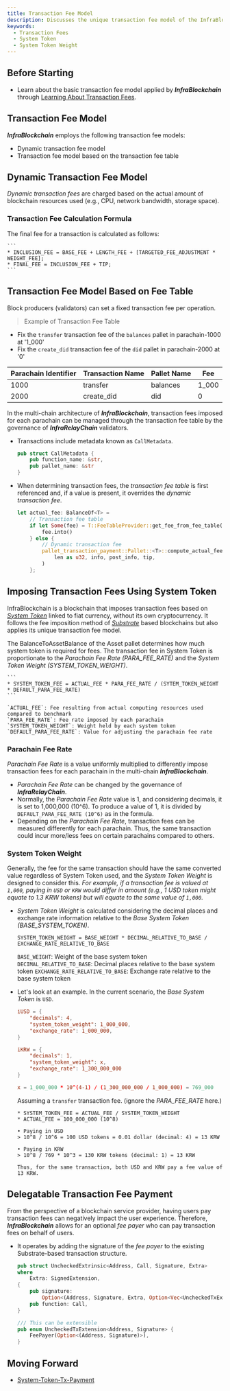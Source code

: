 ```yaml
---
title: Transaction Fee Model
description: Discusses the unique transaction fee model of the InfraBlockchain.
keywords:
  - Transaction Fees
  - System Token
  - System Token Weight
---
```


## Before Starting

- Learn about the basic transaction fee model applied by **_InfraBlockchain_** through [Learning About Transaction Fees](../substrate/learn/frame/tx-weights-fees.md).

## Transaction Fee Model

**_InfraBlockchain_** employs the following transaction fee models:

- Dynamic transaction fee model
- Transaction fee model based on the transaction fee table

## Dynamic Transaction Fee Model

_Dynamic transaction fees_ are charged based on the actual amount of blockchain resources used (e.g., CPU, network bandwidth, storage space).

### Transaction Fee Calculation Formula

The final fee for a transaction is calculated as follows:

    ```
    * INCLUSION_FEE = BASE_FEE + LENGTH_FEE + [TARGETED_FEE_ADJUSTMENT * WEIGHT_FEE];
    * FINAL_FEE = INCLUSION_FEE + TIP;
    ```

## Transaction Fee Model Based on Fee Table

Block producers (validators) can set a fixed transaction fee per operation.

> Example of Transaction Fee Table

- Fix the `transfer` transaction fee of the `balances` pallet in parachain-1000 at '1_000'
- Fix the `create_did` transaction fee of the `did` pallet in parachain-2000 at '0'

| Parachain Identifier | Transaction Name | Pallet Name | Fee   |
| -------------------- | ---------------- | ----------- | ----- |
| 1000                 | transfer         | balances    | 1_000 |
| 2000                 | create_did       | did         | 0     |

In the multi-chain architecture of **_InfraBlockchain_**, transaction fees imposed for each parachain can be managed through the transaction fee table by the governance of **_InfraRelayChain_** validators.

- Transactions include metadata known as `CallMetadata`.

  ```rust
  pub struct CallMetadata {
      pub function_name: &str,
      pub pallet_name: &str
  }
  ```

- When determining transaction fees, the _transaction fee table_ is first referenced and, if a value is present, it overrides the _dynamic transaction fee_.

  ```rust
  let actual_fee: BalanceOf<T> =
      // Transaction fee table
      if let Some(fee) = T::FeeTableProvider::get_fee_from_fee_table(metadata) {
          fee.into()
      } else {
          // Dynamic transaction fee
          pallet_transaction_payment::Pallet::<T>::compute_actual_fee(
              len as u32, info, post_info, tip,
          )
      };
  ```

## Imposing Transaction Fees Using System Token

InfraBlockchain is a blockchain that imposes transaction fees based on _[System Token](./system-token.md)_ linked to fiat currency, without its own cryptocurrency. It follows the fee imposition method of _[Substrate](https://substrate.io)_ based blockchains but also applies its unique transaction fee model.

The BalanceToAssetBalance of the Asset pallet determines how much system token is required for fees. The transaction fee in System Token is proportionate to the _Parachain Fee Rate (PARA_FEE_RATE)_ and the _System Token Weight (SYSTEM_TOKEN_WEIGHT)_.

    ```
    * SYSTEM_TOKEN_FEE = ACTUAL_FEE * PARA_FEE_RATE / (SYTEM_TOKEN_WEIGHT * DEFAULT_PARA_FEE_RATE)
    ```

    `ACTUAL_FEE`: Fee resulting from actual computing resources used compared to benchmark
    `PARA_FEE_RATE`: Fee rate imposed by each parachain
    `SYSTEM_TOKEN_WEIGHT`: Weight held by each system token
    `DEFAULT_PARA_FEE_RATE`: Value for adjusting the parachain fee rate

### Parachain Fee Rate

_Parachain Fee Rate_ is a value uniformly multiplied to differently impose transaction fees for each parachain in the multi-chain **_InfraBlockchain_**.

- _Parachain Fee Rate_ can be changed by the governance of **_InfraRelayChain_**.
- Normally, the _Parachain Fee Rate_ value is 1, and considering decimals, it is set to 1,000,000 (10^6). To produce a value of 1, it is divided by `DEFAULT_PARA_FEE_RATE (10^6)` as in the formula.
- Depending on the _Parachain Fee Rate_, transaction fees can be measured differently for each parachain. Thus, the same transaction could incur more/less fees on certain parachains compared to others.

### System Token Weight

Generally, the fee for the same transaction should have the same converted value regardless of System Token used, and the _System Token Weight_ is designed to consider this. _For example, if a transaction fee is valued at `1,000`, paying in `USD` or `KRW` would differ in amount (e.g., 1 USD token might equate to 1.3 KRW tokens) but will equate to the same value of `1,000`._

- _System Token Weight_ is calculated considering the decimal places and exchange rate information relative to the _Base System Token (BASE_SYSTEM_TOKEN)_.

  ```
  SYSTEM_TOKEN_WEIGHT = BASE_WEIGHT * DECIMAL_RELATIVE_TO_BASE / EXCHANGE_RATE_RELATIVE_TO_BASE
  ```

  `BASE_WEIGHT`: Weight of the base system token
  `DECIMAL_RELATIVE_TO_BASE`: Decimal places relative to the base system token
  `EXCHANGE_RATE_RELATIVE_TO_BASE`: Exchange rate relative to the base system token

- Let's look at an example. In the current scenario, the _Base System Token_ is `USD`.

  ```toml
  iUSD = {
      "decimals": 4,
      "system_token_weight": 1_000_000,
      "exchange_rate": 1_000_000,
  }

  iKRW = {
      "decimals": 1,
      "system_token_weight": x,
      "exchange_rate": 1_300_000_000
  }

  x = 1_000_000 * 10^(4-1) / (1_300_000_000 / 1_000_000) = 769_000
  ```

  Assuming a `transfer` transaction fee. (ignore the _PARA_FEE_RATE_ here.)

  ```text
  * SYSTEM_TOKEN_FEE = ACTUAL_FEE / SYSTEM_TOKEN_WEIGHT
  * ACTUAL_FEE = 100_000_000 (10^8)

  • Paying in USD
  > 10^8 / 10^6 = 100 USD tokens = 0.01 dollar (decimal: 4) = 13 KRW

  • Paying in KRW
  > 10^8 / 769 * 10^3 = 130 KRW tokens (decimal: 1) = 13 KRW

  Thus, for the same transaction, both USD and KRW pay a fee value of 13 KRW.
  ```

## Delegatable Transaction Fee Payment

From the perspective of a blockchain service provider, having users pay transaction fees can negatively impact the user experience. Therefore, **_InfraBlockchain_** allows for an optional _fee payer_ who can pay transaction fees on behalf of users.

- It operates by adding the signature of the _fee payer_ to the existing Substrate-based transaction structure.

  ```rust
  pub struct UncheckedExtrinsic<Address, Call, Signature, Extra>
  where
      Extra: SignedExtension,
  {
      pub signature:
          Option<(Address, Signature, Extra, Option<Vec<UncheckedTxExtension<Address, Signature>>>)>,
      pub function: Call,
  }

  /// This can be extensible
  pub enum UncheckedTxExtension<Address, Signature> {
      FeePayer(Option<(Address, Signature)>),
  }
  ```

## Moving Forward

- [System-Token-Tx-Payment](https://github.com/InfraBlockchain/infrablockspace-sdk/blob/master/substrate/frame/transaction-payment/system-token-tx-payment/src/lib.rs)
